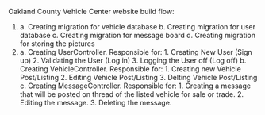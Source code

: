 Oakland County Vehicle Center website build flow:

1.
    a. Creating migration for vehicle database
    b. Creating migration for user database
    c. Creating migration for message board
    d. Creating migration for storing the pictures
2.
    a. Creating UserController. Responsible for:
        1. Creating New User (Sign up)
        2. Validating the User (Log in)
        3. Logging the User off (Log off)
    b. Creating VehicleController. Responsible for:
        1. Creating new Vehicle Post/Listing
        2. Editing Vehicle Post/Listing
        3. Delting Vehicle Post/Listing
    c. Creating MessageController. Responsible for:
        1. Creating a message that will be posted on thread of the listed vehicle for sale or trade.
        2. Editing the message.
        3. Deleting the message.